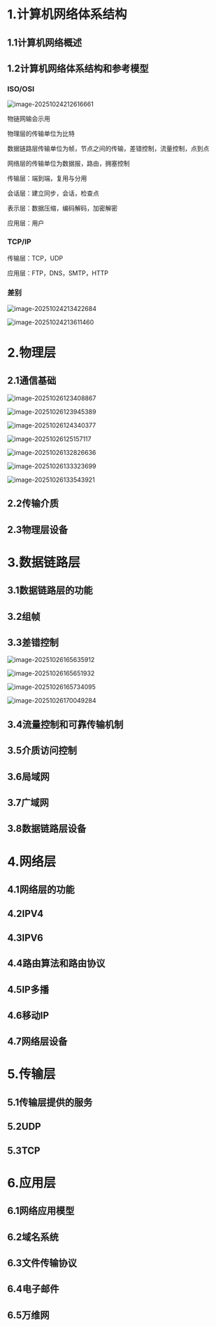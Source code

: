 # 1.计算机网络体系结构

## 1.1计算机网络概述

## 1.2计算机网络体系结构和参考模型

### ISO/OSI

![image-20251024212616661](./复习.assets/image-20251024212616661.png)

物链网输会示用

物理层的传输单位为比特

数据链路层传输单位为帧，节点之间的传输，差错控制，流量控制，点到点

网络层的传输单位为数据报，路由，拥塞控制

传输层：端到端，复用与分用

会话层：建立同步，会话，检查点

表示层：数据压缩，编码解码，加密解密

应用层：用户

### TCP/IP

传输层：TCP，UDP

应用层：FTP，DNS，SMTP，HTTP

### 差别

![image-20251024213422684](./复习.assets/image-20251024213422684.png)

![image-20251024213611460](./复习.assets/image-20251024213611460.png)

# 2.物理层

## 2.1通信基础

![image-20251026123408867](./复习.assets/image-20251026123408867.png)

![image-20251026123945389](./复习.assets/image-20251026123945389.png)



![image-20251026124340377](./复习.assets/image-20251026124340377.png)

![image-20251026125157117](./复习.assets/image-20251026125157117.png)

![image-20251026132826636](./复习.assets/image-20251026132826636.png)

![image-20251026133323699](./复习.assets/image-20251026133323699.png)

![image-20251026133543921](./复习.assets/image-20251026133543921.png)

## 2.2传输介质

## 2.3物理层设备

# 3.数据链路层

## 3.1数据链路层的功能

## 3.2组帧

## 3.3差错控制

![image-20251026165635912](./复习.assets/image-20251026165635912.png)

![image-20251026165651932](./复习.assets/image-20251026165651932.png)

![image-20251026165734095](./复习.assets/image-20251026165734095.png)

![image-20251026170049284](./复习.assets/image-20251026170049284.png)

## 3.4流量控制和可靠传输机制



## 3.5介质访问控制



## 3.6局域网



## 3.7广域网



## 3.8数据链路层设备



# 4.网络层

## 4.1网络层的功能



## 4.2IPV4



## 4.3IPV6



## 4.4路由算法和路由协议



## 4.5IP多播



## 4.6移动IP



## 4.7网络层设备



# 5.传输层

## 5.1传输层提供的服务



## 5.2UDP



## 5.3TCP



# 6.应用层

## 6.1网络应用模型



## 6.2域名系统



## 6.3文件传输协议



## 6.4电子邮件



## 6.5万维网